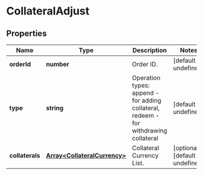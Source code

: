 # CollateralAdjust

## Properties

Name | Type | Description | Notes
------------ | ------------- | ------------- | -------------
**orderId** | **number** | Order ID. | [default to undefined]
**type** | **string** | Operation types: append - for adding collateral, redeem - for withdrawing collateral | [default to undefined]
**collaterals** | [**Array&lt;CollateralCurrency&gt;**](CollateralCurrency.md) | Collateral Currency List. | [optional] [default to undefined]

